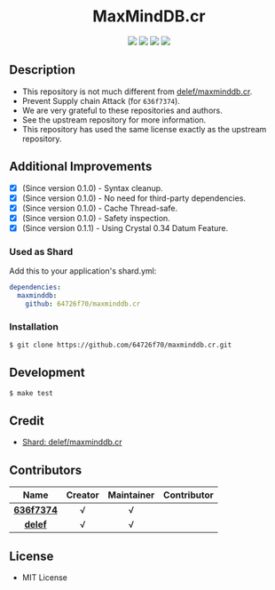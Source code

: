 <div align = "center">
  <h1>MaxMindDB.cr</h1>
</div>

<p align="center">
  <a href="https://crystal-lang.org">
    <img src="https://img.shields.io/badge/built%20with-crystal-000000.svg" /></a>    
  <a href="https://github.com/64726f70/maxminddb.cr/actions">
    <img src="https://github.com/64726f70/maxminddb.cr/workflows/Continuous%20Integration/badge.svg" /></a>
  <a href="https://github.com/64726f70/maxminddb.cr/releases">
    <img src="https://img.shields.io/github/release/64726f70/maxminddb.cr.svg" /></a>
  <a href="https://github.com/64726f70/maxminddb.cr/blob/master/license">
    <img src="https://img.shields.io/github/license/64726f70/maxminddb.cr.svg"></a>
</p>

## Description

* This repository is not much different from [delef/maxminddb.cr](https://github.com/delef/maxminddb.cr).
* Prevent Supply chain Attack (for `636f7374`).
* We are very grateful to these repositories and authors.
* See the upstream repository for more information.
* This repository has used the same license exactly as the upstream repository.

## Additional Improvements

* [X] \(Since version 0.1.0\) - Syntax cleanup.
* [X] \(Since version 0.1.0\) -  No need for third-party dependencies.
* [X] \(Since version 0.1.0\) -  Cache Thread-safe.
* [X] \(Since version 0.1.0\) - Safety inspection.
* [X] \(Since version 0.1.1\) - Using Crystal 0.34 Datum Feature.

### Used as Shard

Add this to your application's shard.yml:
```yaml
dependencies:
  maxminddb:
    github: 64726f70/maxminddb.cr
```

### Installation

```bash
$ git clone https://github.com/64726f70/maxminddb.cr.git
```

## Development

```bash
$ make test
```

## Credit

* [Shard: delef/maxminddb.cr](https://github.com/delef/maxminddb.cr)

## Contributors

|Name|Creator|Maintainer|Contributor|
|:---:|:---:|:---:|:---:|
|**[636f7374](https://github.com/636f7374)**|√|√||
|**[delef](https://github.com/delef)**|√|√||

## License

* MIT License
